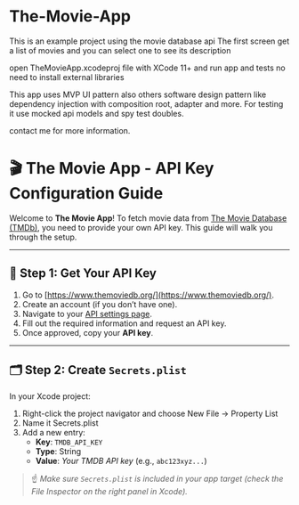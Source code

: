 # The-Movie-App

This is an example project using the movie database api
The first screen get a list of movies and you can select one to see its description

open TheMovieApp.xcodeproj file with XCode 11+ and run app and tests
no need to install external libraries 

This app uses MVP UI pattern also others software design pattern like dependency injection with composition root, adapter and more. For testing it use mocked api models and spy test doubles.

contact me for more information.

# 🎬 The Movie App - API Key Configuration Guide

Welcome to **The Movie App**! To fetch movie data from [The Movie Database (TMDb)](https://www.themoviedb.org/), you need to provide your own API key. This guide will walk you through the setup.

---

## 🔑 Step 1: Get Your API Key

1. Go to [https://www.themoviedb.org/](https://www.themoviedb.org/).
2. Create an account (if you don’t have one).
3. Navigate to your [API settings page](https://www.themoviedb.org/settings/api).
4. Fill out the required information and request an API key.
5. Once approved, copy your **API key**.

---

## 🗂 Step 2: Create `Secrets.plist`

In your Xcode project:

1. Right-click the project navigator and choose New File → Property List
2. Name it Secrets.plist
3. Add a new entry:
   - **Key**: `TMDB_API_KEY`
   - **Type**: String
   - **Value**: _Your TMDB API key_ (e.g., `abc123xyz...`)

> ☝️ _Make sure `Secrets.plist` is included in your app target (check the File Inspector on the right panel in Xcode)._
